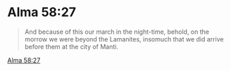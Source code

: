 # Alma 58:27

> And because of this our march in the night-time, behold, on the morrow we were beyond the Lamanites, insomuch that we did arrive before them at the city of Manti.

[Alma 58:27](https://www.churchofjesuschrist.org/study/scriptures/bofm/alma/58?lang=eng&id=p27#p27)


